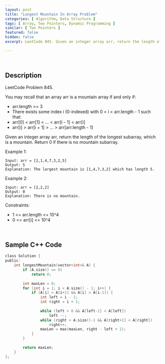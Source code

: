 ```yaml
---
layout: post
title: "Longest Mountain In Array Problem"
categories: [ Algorithm, Data Structure ]
tags: [ Array, Two Pointers, Dynamic Programming ]
similar: [ Two Pointers ]
featured: false
hidden: false
excerpt: LeetCode 845. Given an integer array arr, return the length of the longest subarray, which is a mountain. Return 0 if there is no mountain subarray.

---
```


<br />

## Description

LeetCode Problem 845.

You may recall that an array arr is a mountain array if and only if:
* arr.length >= 3
* There exists some index i (0-indexed) with 0 < i < arr.length - 1 such that:
* arr[0] < arr[1] < ... < arr[i - 1] < arr[i]
* arr[i] > arr[i + 1] > ... > arr[arr.length - 1]

Given an integer array arr, return the length of the longest subarray, which is a mountain. Return 0 if there is no mountain subarray.

Example 1:
```
Input: arr = [2,1,4,7,3,2,5]
Output: 5
Explanation: The largest mountain is [1,4,7,3,2] which has length 5.
```

Example 2:
```
Input: arr = [2,2,2]
Output: 0
Explanation: There is no mountain.
```

Constraints:
* 1 <= arr.length <= 10^4
* 0 <= arr[i] <= 10^4

<br />

## Sample C++ Code


```c
class Solution {
public:
    int longestMountain(vector<int>& A) {
        if (A.size() == 0)
            return 0;
        
        int maxLen = 0; 
        for (int i = 1; i < A.size() - 1; i++) {
            if (A[i] > A[i+1] && A[i] > A[i-1]) {
                int left = i - 1;
                int right = i + 1;
                
                while (left > 0 && A[left-1] < A[left])
                    left --;
                while (right < A.size()-1 && A[right+1] < A[right])
                    right++;
                maxLen = max(maxLen, right - left + 1);
            }
        }
        
        return maxLen;
    }
};
```


